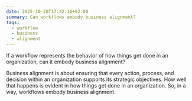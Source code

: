```yaml
---
date: 2025-10-20T17:42:16+02:00
summary: Can workflows embody business alignment?
tags:
  - workflow
  - business
  - alignment
---
```

If a workflow represents the behavior of how things get done in an organization, can it embody business alignment?

Business alignment is about ensuring that every action, process, and decision within an organization supports its strategic objectives. How well that happens is evident in how things get done in an organization. So, in a way, workflows embody business alignment.